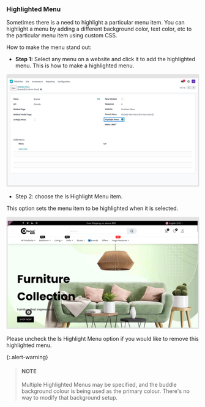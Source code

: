 
### Highlighted Menu



Sometimes there is a need to highlight a particular menu item. You can highlight a menu by adding a different background color, text color, etc to the particular menu item using custom CSS.


How to make the menu stand out:


* **Step 1:** Select any menu on a website and click it to add the highlighted menu. This is how to make a highlighted menu.


![](./images/hlm2.png)


* Step 2: choose the Is Highlight Menu item. 

 This option sets the menu item to be highlighted when it is selected.


![](./images/hlm1.png)

Please uncheck the Is Highlight Menu option if you would like to remove this highlighted menu.


{:.alert-warning} 
> 
> #### NOTE
> 
> Multiple Highlighted Menus may be specified, and the buddle background colour is being used as the primary colour. There's no way to modify that background setup.
> 
> 
> 



